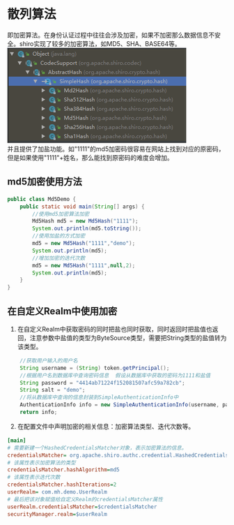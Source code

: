 # 散列算法
即加密算法。在身份认证过程中往往会涉及加密，如果不加密那么数据信息不安全。shiro实现了较多的加密算法，如MD5、SHA、BASE64等。
<br><img src=img/加密算法.png><br>
并且提供了加盐功能。如"1111"的md5加密码很容易在网站上找到对应的原密码，但是如果使用"1111"+姓名，那么能找到原密码的难度会增加。

## md5加密使用方法
```java
public class Md5Demo {
    public static void main(String[] args) {
        //使用md5加密算法加密
        Md5Hash md5 = new Md5Hash("1111");
        System.out.println(md5.toString());
        //使用加盐的方式加密
        md5 = new Md5Hash("1111","demo");
        System.out.println(md5);
        //增加加密的迭代次数
        md5 = new Md5Hash("1111",null,2);
        System.out.println(md5);
    }
}
```

## 在自定义Realm中使用加密
1. 在自定义Realm中获取密码的同时把盐也同时获取，同时返回时把盐值也返回，注意参数中盐值的类型为ByteSource类型，需要把String类型的盐值转为该类型。
```java
    //获取用户输入的用户名
    String username = (String) token.getPrincipal();
    //根据用户名到数据库中查询密码信息  假设从数据库中获取的密码为1111和盐值
    String password = "4414ab71224f152081507afc59a782cb";
    String salt = "demo";
    //将从数据库中查询的信息封装到SimpleAuthenticationInfo中
    AuthenticationInfo info = new SimpleAuthenticationInfo(username, password, ByteSource.Util.bytes(salt), getName());
    return info;
```
2. 在配置文件中声明加密的相关信息：加密算法类型、迭代次数等。
```ini
[main]
# 需要新建一个HashedCredentialsMatcher对象，表示加密算法的信息。
credentialsMatcher= org.apache.shiro.authc.credential.HashedCredentialsMatcher
# 该属性表示加密算法的类型
credentialsMatcher.hashAlgorithm=md5
# 该属性表示迭代次数
credentialsMatcher.hashIterations=2
userRealm= com.mh.demo.UserRealm
# 最后把该对象赋值给自定义Realm的credentialsMatcher属性
userRealm.credentialsMatcher=$credentialsMatcher
securityManager.realm=$userRealm
```
